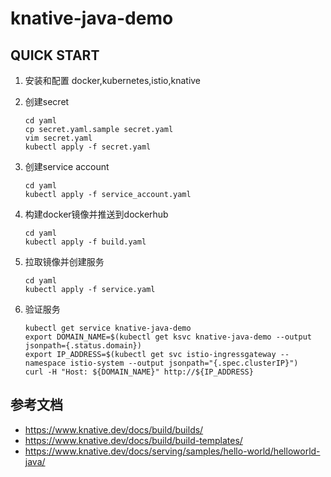 # knative-java-demo

## QUICK START

1. 安装和配置 docker,kubernetes,istio,knative
2. 创建secret 
    ```
    cd yaml
    cp secret.yaml.sample secret.yaml
    vim secret.yaml
    kubectl apply -f secret.yaml
    ```
3. 创建service account
    ```
    cd yaml
    kubectl apply -f service_account.yaml
    ```

4. 构建docker镜像并推送到dockerhub
    ```
    cd yaml
    kubectl apply -f build.yaml
    ```
    
5. 拉取镜像并创建服务
    ```
    cd yaml
    kubectl apply -f service.yaml
    ```

6. 验证服务
    ```
    kubectl get service knative-java-demo
    export DOMAIN_NAME=$(kubectl get ksvc knative-java-demo --output jsonpath={.status.domain})
    export IP_ADDRESS=$(kubectl get svc istio-ingressgateway --namespace istio-system --output jsonpath="{.spec.clusterIP}")
    curl -H "Host: ${DOMAIN_NAME}" http://${IP_ADDRESS}   
    ```

## 参考文档
- https://www.knative.dev/docs/build/builds/
- https://www.knative.dev/docs/build/build-templates/
- https://www.knative.dev/docs/serving/samples/hello-world/helloworld-java/